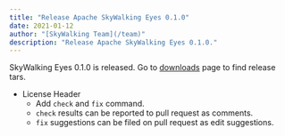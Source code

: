 ```yaml
---
title: "Release Apache SkyWalking Eyes 0.1.0"
date: 2021-01-12
author: "[SkyWalking Team](/team)"
description: "Release Apache SkyWalking Eyes 0.1.0."
---
```


SkyWalking Eyes 0.1.0 is released. Go to [downloads](/downloads) page to find release tars.

- License Header
  + Add `check` and `fix` command.
  + `check` results can be reported to pull request as comments.
  + `fix` suggestions can be filed on pull request as edit suggestions.
